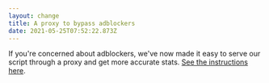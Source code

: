```yaml
---
layout: change
title: A proxy to bypass adblockers
date: 2021-05-25T07:52:22.873Z
---
```

If you're concerned about adblockers, we've now made it easy to serve our script through a proxy and get more accurate stats. [See the instructions here](https://plausible.io/docs/proxy/introduction).